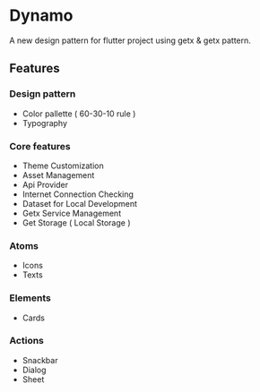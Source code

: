 # Dynamo

A new design pattern for flutter project using getx & getx pattern.

## Features

### Design pattern

- Color pallette ( 60-30-10 rule )
- Typography

### Core features

- Theme Customization
- Asset Management
- Api Provider
- Internet Connection Checking
- Dataset for Local Development
- Getx Service Management
- Get Storage ( Local Storage )

### Atoms

- Icons
- Texts

### Elements

- Cards

### Actions

- Snackbar
- Dialog
- Sheet
